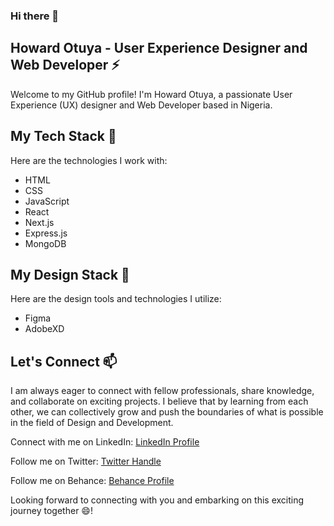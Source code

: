 ### Hi there 👋


## Howard Otuya - User Experience Designer and Web Developer ⚡

Welcome to my GitHub profile! I'm Howard Otuya, a passionate User Experience (UX) designer and Web Developer based in Nigeria. 

## My Tech Stack 🔭

Here are the technologies I work with:

- HTML
- CSS
- JavaScript
- React
- Next.js
- Express.js
- MongoDB

## My Design Stack 🔭

Here are the design tools and technologies I utilize:

- Figma
- AdobeXD

## Let's Connect 📫

I am always eager to connect with fellow professionals, share knowledge, and collaborate on exciting projects. I believe that by learning from each other, we can collectively grow and push the boundaries of what is possible in the field of Design and Development.

Connect with me on LinkedIn: [LinkedIn Profile](https://www.linkedin.com/in/howard-otuya-7251411b2)

Follow me on Twitter: [Twitter Handle](https://twitter.com/howard_xm)

Follow me on Behance: [Behance Profile](https://behance.net/howardotuya)

Looking forward to connecting with you and embarking on this exciting journey together 😄!

<!--
**jaulf/jaulf** is a ✨ _special_ ✨ repository because its `README.md` (this file) appears on your GitHub profile.

Here are some ideas to get you started:

- 🔭 I’m currently working on ...
- 🌱 I’m currently learning ...
- 👯 I’m looking to collaborate on ...
- 🤔 I’m looking for help with ...
- 💬 Ask me about ...
- 📫 How to reach me: ...
- 😄 Pronouns: ...
- ⚡ Fun fact: ...
-->
